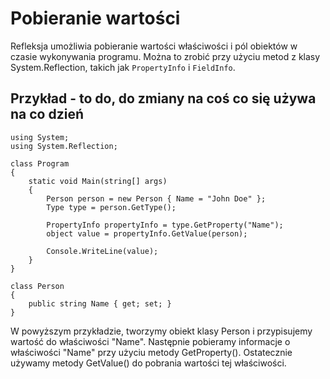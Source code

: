 # Pobieranie wartości

Refleksja umożliwia pobieranie wartości właściwości i pól obiektów w czasie wykonywania programu. Można to zrobić przy użyciu metod z klasy System.Reflection, takich jak `PropertyInfo` i `FieldInfo`.

## Przykład - to do, do zmiany na coś co się używa na co dzień

```
using System;
using System.Reflection;

class Program
{
    static void Main(string[] args)
    {
        Person person = new Person { Name = "John Doe" };
        Type type = person.GetType();

        PropertyInfo propertyInfo = type.GetProperty("Name");
        object value = propertyInfo.GetValue(person);

        Console.WriteLine(value);
    }
}

class Person
{
    public string Name { get; set; }
}
```

W powyższym przykładzie, tworzymy obiekt klasy Person i przypisujemy wartość do właściwości "Name". Następnie pobieramy informacje o właściwości "Name" przy użyciu metody GetProperty(). Ostatecznie używamy metody GetValue() do pobrania wartości tej właściwości.
